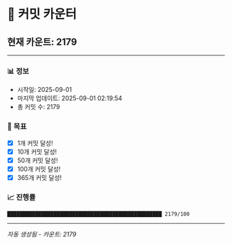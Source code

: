 # 🔢 커밋 카운터

## 현재 카운트: 2179

---

### 📊 정보
- 시작일: 2025-09-01
- 마지막 업데이트: 2025-09-01 02:19:54
- 총 커밋 수: 2179

### 🎯 목표
- [x] 1개 커밋 달성!
- [x] 10개 커밋 달성!
- [x] 50개 커밋 달성!
- [x] 100개 커밋 달성!
- [x] 365개 커밋 달성!

### 📈 진행률
```
██████████████████████████████████████████████████ 2179/100
```

---
*자동 생성됨 - 카운트: 2179*
